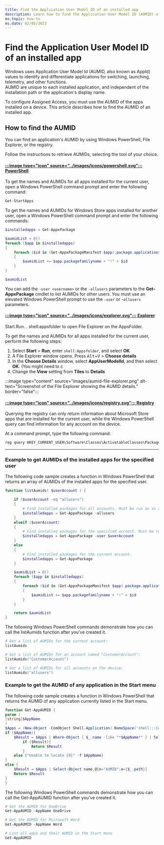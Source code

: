 ```yaml
---
title: Find the Application User Model ID of an installed app
description: Learn how to find the Application User Model ID (AUMID) of the appications installed on a Windows device.
ms.topic: how-to
ms.date: 02/05/2023
---
```


# Find the Application User Model ID of an installed app

Windows uses Application User Model Id (AUMID, also known as AppId) values to identify and differentiate applications for switching, launching, telemetry, and other functions.\
AUMID are unique to each installed application, and independent of the installation path or the application's display name.

To configure Assigned Access, you must use the AUMID of the apps installed on a device. This article describes how to find the AUMID of an installed app.

## How to find the AUMID

You can find an application's AUMID by using Windows PowerShell, File Explorer, or the registry.

Follow the instructions to retrieve AUMIDs, selecting the tool of your choice.

#### [:::image type="icon" source="../images/icons/powershell.svg"::: **PowerShell**](#tab/ps)

To get the names and AUMIDs for all apps installed for the current user, open a Windows PowerShell command prompt and enter the following command:

```powershell
Get-StartApps
```

To get the names and AUMIDs for Windows Store apps installed for another user, open a Windows PowerShell command prompt and enter the following commands:

```powershell
$installedapps = Get-AppxPackage

$aumidList = @()
foreach ($app in $installedapps)
{
    foreach ($id in (Get-AppxPackageManifest $app).package.applications.application.id)
    {
        $aumidList += $app.packagefamilyname + "!" + $id
    }
}

$aumidList
```

You can add the `-user <username>` or the `-allusers` parameters to the **Get-AppxPackage** cmdlet to list AUMIDs for other users. You must use an elevated Windows PowerShell prompt to use the `-user` or -`allusers` parameters.

<!-- new

In PowerShell Get-StartApps will list the AUMID values for apps that appear in the start menu (those that are hidden don't appear).

```powershell
$apps = Get-AppxPackage *calc* # remove param to see *all*
foreach ($app in $apps) {
    $man = Get-AppxPackageManifest $app
    $appIds = $man.Package.Applications.Application.Id
    foreach ($id in $appIds) {
        "$($app.PackageFamilyName)!$id"
    }
}
```

Powershell to display the AppId for the calc application (a packaged UWP App).

```powershell
$apps = Get-AppxPackage *calc* # remove param to see *all*
foreach ($app in $apps) {
    $man = Get-AppxPackageManifest $app
    $appIds = $man.Package.Applications.Application.Id
    foreach ($id in $appIds) {
        "$($app.PackageFamilyName)!$id"
    }
}
```
-->

#### [:::image type="icon" source="../images/icons/explorer.svg"::: **Explorer**](#tab/explorer)

Start.Run… shell:appsfolder to open File Explorer on the AppsFolder.

To get the names and AUMIDs for all apps installed for the current user, perform the following steps:

1. Select **Start** > **Run**, enter `shell:Appsfolder`, and select **OK**
1. A File Explorer window opens. Press <kbd>Alt</kbd>+<kbd>V</kbd> > **Choose details**
1. In the **Choose Details** window, select **AppUserModelId**, and then select **OK**. (You might need to c
1. Change the **View** setting from **Tiles** to **Details**

:::image type="content" source="images/aumid-file-explorer.png" alt-text="Screenshot of the File Explorer showing the AUMID details." border="false":::

#### [:::image type="icon" source="../images/icons/registry.svg"::: **Registry**](#tab/registry)

Querying the registry can only return information about Microsoft Store apps that are installed for the current user, while the Windows PowerShell query can find information for any account on the device.

At a command prompt, type the following command:

```cmd
reg query HKEY_CURRENT_USER\Software\Classes\ActivatableClasses\Package /s /f AppUserModelID | find "REG_SZ"
```

---

### Example to get AUMIDs of the installed apps for the specified user

The following code sample creates a function in Windows PowerShell that returns an array of AUMIDs of the installed apps for the specified user.

```powershell
function listAumids( $userAccount ) {

    if ($userAccount -eq "allusers")
    {
        # Find installed packages for all accounts. Must be run as an administrator in order to use this option.
        $installedapps = Get-AppxPackage -allusers
    }
    elseif ($userAccount)
    {
        # Find installed packages for the specified account. Must be run as an administrator in order to use this option.
        $installedapps = Get-AppxPackage -user $userAccount
    }
    else
    {
        # Find installed packages for the current account.
        $installedapps = Get-AppxPackage
    }

    $aumidList = @()
    foreach ($app in $installedapps)
    {
        foreach ($id in (Get-AppxPackageManifest $app).package.applications.application.id)
        {
            $aumidList += $app.packagefamilyname + "!" + $id
        }
    }

    return $aumidList
}
```

The following Windows PowerShell commands demonstrate how you can call the listAumids function after you've created it.

```powershell
# Get a list of AUMIDs for the current account:
listAumids

# Get a list of AUMIDs for an account named "CustomerAccount":
listAumids("CustomerAccount")

# Get a list of AUMIDs for all accounts on the device:
listAumids("allusers")
```

### Example to get the AUMID of any application in the Start menu

The following code sample creates a function in Windows PowerShell that returns the AUMID of any application currently listed in the Start menu.

```powershell
function Get-AppAUMID {
param (
[string]$AppName
)
$Apps = (New-Object -ComObject Shell.Application).NameSpace('shell:::{4234d49b-0245-4df3-b780-3893943456e1}').Items()
if ($AppName){
    $Result = $Apps | Where-Object { $_.name -like "*$AppName*" } | Select-Object name,@{n="AUMID";e={$_.path}}
        if ($Result){
            Return $Result
        }
    else {"Unable to locate {0}" -f $AppName}
}
else {
    $Result = $Apps | Select-Object name,@{n="AUMID";e={$_.path}}
    Return $Result
}
}
```

The following Windows PowerShell commands demonstrate how you can call the Get-AppAUMID function after you've created it.

```powershell
# Get the AUMID for OneDrive
Get-AppAUMID -AppName OneDrive

# Get the AUMID for Microsoft Word
Get-AppAUMID -AppName Word

# List all apps and their AUMID in the Start menu
Get-AppAUMID
```
